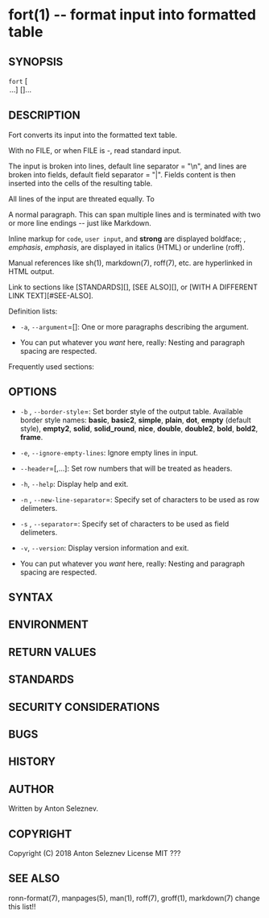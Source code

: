 fort(1) -- format input into formatted table
=============================================

## SYNOPSIS

`fort` [<OPTION>...] [<FILE>]...

## DESCRIPTION

Fort converts its input into the formatted text table.

With no FILE, or when FILE is -, read standard input.

The input is broken into lines, default line separator = "\n", and lines are broken into fields, default field separator = "|". Fields content is then inserted into the cells of the resulting table.

All lines of the input are threated equally. To 


A normal paragraph. This can span multiple lines and is terminated with two
or more line endings -- just like Markdown.

Inline markup for `code`, `user input`, and **strong** are displayed
boldface; <variable>, _emphasis_, *emphasis*, are displayed in italics
(HTML) or underline (roff).

Manual references like sh(1), markdown(7), roff(7), etc. are hyperlinked in
HTML output.

Link to sections like [STANDARDS][], [SEE ALSO][], or [WITH A DIFFERENT LINK
TEXT][#SEE-ALSO].

Definition lists:

  * `-a`, `--argument`=[<value>]:
    One or more paragraphs describing the argument.

  * You can put whatever you *want* here, really:
    Nesting and paragraph spacing are respected.

Frequently used sections:

## OPTIONS
  * `-b` <name>, `--border-style`=<name>:
    Set border style of the output table. Available border style names: **basic**, **basic2**, **simple**, **plain**, **dot**, **empty** (default style), **empty2**, **solid**, **solid_round**, **nice**, **double**,      **double2**, **bold**, **bold2**, **frame**.
  
  * `-e`, `--ignore-empty-lines`:
    Ignore empty lines in input.

  * `--header`=<n1>[,<n2>...]:
    Set row numbers that will be treated as headers.

  * `-h`, `--help`:
    Display help and exit.

  * `-n` <SET>, `--new-line-separator`=<SET>:
    Specify set of characters to be used as row delimeters.

  * `-s` <SET>, `--separator`=<SET>:
    Specify set of characters to be used as field delimeters.

  * `-v`, `--version`:
    Display version information and exit.

  * You can put whatever you *want* here, really:
    Nesting and paragraph spacing are respected.
## SYNTAX
## ENVIRONMENT
## RETURN VALUES
## STANDARDS
## SECURITY CONSIDERATIONS
## BUGS
## HISTORY
## AUTHOR

Written by Anton Seleznev.

## COPYRIGHT

Copyright (C) 2018 Anton Seleznev
License MIT ???

## SEE ALSO

ronn-format(7), manpages(5), man(1), roff(7), groff(1), markdown(7)
change this list!!